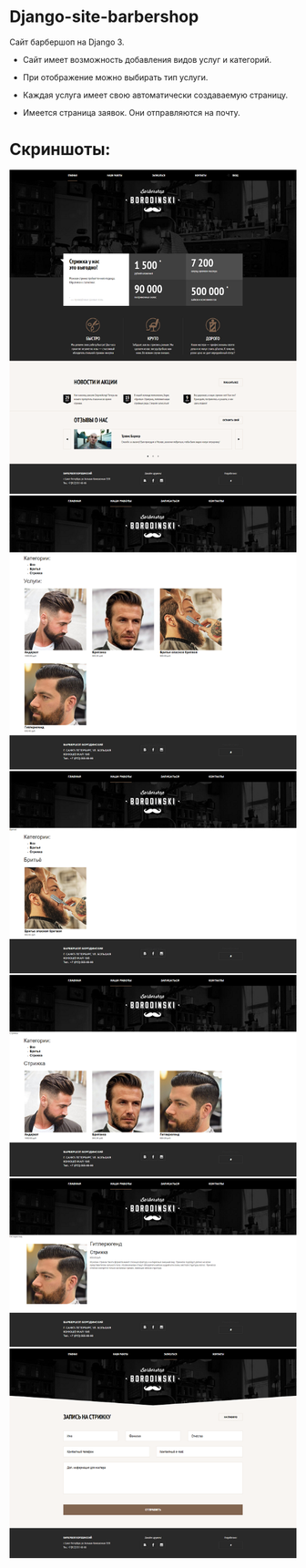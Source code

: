 # Django-site-barbershop

Сайт барбершоп на Django 3.

* Сайт имеет возможность добавления видов услуг и категорий.

* При отображение можно выбирать тип услуги.

* Каждая услуга имеет свою автоматически создаваемую страницу.

* Имеется страница заявок. Они отправляются на почту.

# Скриншоты:
![alt text](https://github.com/Mzn-s/Django-site-barbershop/blob/master/images/56.png)
![alt text](https://github.com/Mzn-s/Django-site-barbershop/blob/master/images/1.png)
![alt text](https://github.com/Mzn-s/Django-site-barbershop/blob/master/images/2.png)
![alt text](https://github.com/Mzn-s/Django-site-barbershop/blob/master/images/3.png)
![alt text](https://github.com/Mzn-s/Django-site-barbershop/blob/master/images/4.png)
![alt text](https://github.com/Mzn-s/Django-site-barbershop/blob/master/images/5.png)
